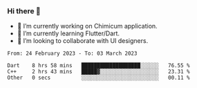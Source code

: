 ### Hi there 👋

<!--
**devcat37/devcat37** is a ✨ _special_ ✨ repository because its `README.md` (this file) appears on your GitHub profile.-->


- 🔭 I’m currently working on Chimicum application.
- 🌱 I’m currently learning Flutter/Dart.
- 👯 I’m looking to collaborate with UI designers.
<!-- - 🤔 I’m looking for help with ... -->

<!--START_SECTION:waka-->

```text
From: 24 February 2023 - To: 03 March 2023

Dart    8 hrs 58 mins   ███████████████████░░░░░░   76.55 %
C++     2 hrs 43 mins   █████▓░░░░░░░░░░░░░░░░░░░   23.31 %
Other   0 secs          ░░░░░░░░░░░░░░░░░░░░░░░░░   00.11 %
```

<!--END_SECTION:waka-->
